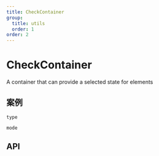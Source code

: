 ```yaml
---
title: CheckContainer
group:
  title: utils
  order: 1
order: 2
---
```


# CheckContainer

A container that can provide a selected state for elements

## 案例

<code src="./demo/Type.tsx" description="There are three types of default, radio, and checkbox, and the component defaults to default">type</code>

<code src="./demo/Mode.tsx" description="There are three display methods: hover, checked, and always, and the component defaults to checked">mode</code>

## API

<API id="CheckContainer"><API>

